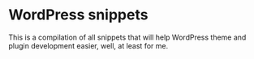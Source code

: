 WordPress snippets
=========

This is a compilation of all snippets that will help WordPress theme and plugin development easier, well, at least for me. 
